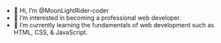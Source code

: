 - 👋 Hi, I’m @MoonLightRider-coder
- 👀 I’m interested in becoming a professional web developer.
- 🌱 I’m currently learning the fundamentals of web development such as HTML, CSS, & JavaScript.

<!---
MoonLightRider-coder/MoonLightRider-coder is a ✨ special ✨ repository because its `README.md` (this file) appears on your GitHub profile.
You can click the Preview link to take a look at your changes.
--->
